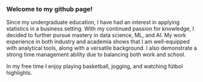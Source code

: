 ### Welcome to my github page!

Since my undergraduate education, I have had an interest in applying statistics in a business setting. With my continued passion for knowledge, I decided to further pursue mastery in data science, ML, and AI. My work experience in both industry and academia shows that I am well-equipped with analytical tools, along with a versatile background. I also demonstrate a strong time management ability due to balancing both work and school. 

In my free time I enjoy playing basketball, jogging, and watching fútbol highlights.

<!--
**achen004/achen004** is a ✨ _special_ ✨ repository because its `README.md` (this file) appears on your GitHub profile.

Here are some ideas to get you started:

- 🔭 I’m currently working on ...
- 🌱 I’m currently learning ...
- 👯 I’m looking to collaborate on ...
- 🤔 I’m looking for help with ...
- 💬 Ask me about ...
- 📫 How to reach me: ...
- 😄 Pronouns: ...
- ⚡ Fun fact: ...
-->
